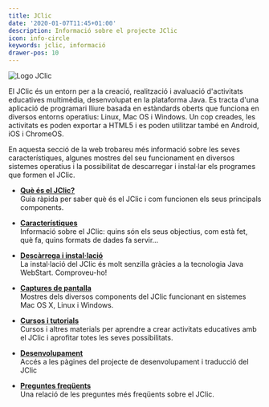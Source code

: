 ```yaml
---
title: JClic
date: '2020-01-07T11:45+01:00'
description: Informació sobre el projecte JClic
icon: info-circle
keywords: jclic, informació
drawer-pos: 10
---
```


![Logo JClic](/img/jclic_logo.png)

El JClic és un entorn per a la creació, realització i avaluació d'activitats educatives multimèdia, desenvolupat en la plataforma Java. Es tracta d'una aplicació de programari lliure basada en estàndards oberts que funciona en diversos entorns operatius: Linux, Mac OS i Windows. Un cop creades, les activitats es poden exportar a HTML5 i es poden utilitzar també en Android, iOS i ChromeOS.

En aquesta secció de la web trobareu més informació sobre les seves característiques, algunes mostres del seu funcionament en diversos sistemes operatius i la possibilitat de descarregar i instal·lar els programes que formen el JClic.

- __[Què és el JClic?](/jclic/howto/)__<br/>
Guia ràpida per saber què és el JClic i com funcionen els seus principals components.

- __[Característiques]()__<br/>
Informació sobre el JClic: quins són els seus objectius, com està fet, què fa, quins formats de dades fa servir...

- __[Descàrrega i instal·lació]()__<br/>
La instal·lació del JClic és molt senzilla gràcies a la tecnologia Java WebStart. Comproveu-ho!

- __[Captures de pantalla]()__<br/>
Mostres dels diversos components del JClic funcionant en sistemes Mac OS X, Linux i Windows.

- __[Cursos i tutorials]()__<br/>
Cursos i altres materials per aprendre a crear activitats educatives amb el JClic i aprofitar totes les seves possibilitats.

- __[Desenvolupament]()__<br/>
Accés a les pàgines del projecte de desenvolupament i traducció del JClic

- __[Preguntes freqüents]()__<br/>
Una relació de les preguntes més freqüents sobre el JClic.
